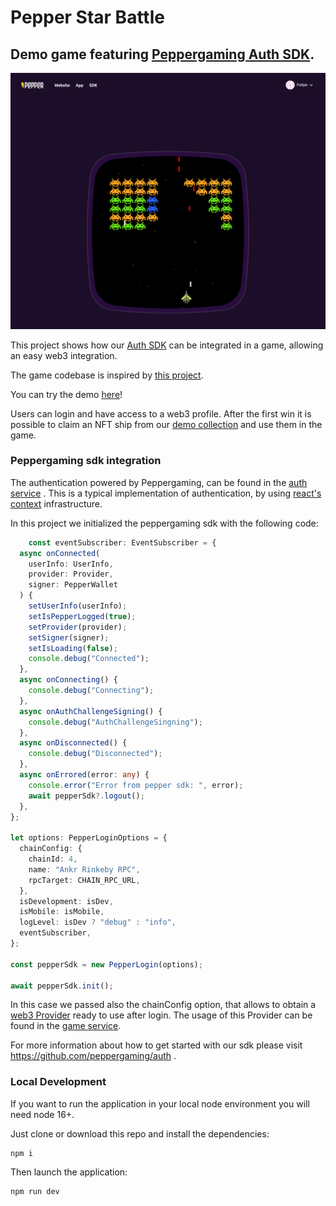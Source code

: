 # Pepper Star Battle

## Demo game featuring [Peppergaming Auth SDK](https://github.com/peppergaming/auth).

![](public/images/demo_preview.png)

This project shows how our [Auth SDK](https://github.com/peppergaming/auth)
can be integrated in a game, allowing an easy web3 integration.

The game codebase is inspired by [this project](https://github.com/CodingWith-Adam/space-invaders).

You can try the demo [here](https://demo.peppergaming.com/)!

Users can login and have access to a web3 profile. After the first win it is possible to claim an NFT ship from
our [demo collection](https://testnets.opensea.io/assets/rinkeby/0x90a96fca895860a945515c39d5945e854f17e95f/) and use
them in the game.

### Peppergaming sdk integration

The authentication powered by Peppergaming, can be found in the [auth service](src/services/auth/index.tsx)
. This is a typical implementation of authentication, by using [react's context](https://reactjs.org/docs/context.html)
infrastructure.

In this project we initialized the peppergaming sdk with the following code:

```typescript
    const eventSubscriber: EventSubscriber = {
  async onConnected(
    userInfo: UserInfo,
    provider: Provider,
    signer: PepperWallet
  ) {
    setUserInfo(userInfo);
    setIsPepperLogged(true);
    setProvider(provider);
    setSigner(signer);
    setIsLoading(false);
    console.debug("Connected");
  },
  async onConnecting() {
    console.debug("Connecting");
  },
  async onAuthChallengeSigning() {
    console.debug("AuthChallengeSingning");
  },
  async onDisconnected() {
    console.debug("Disconnected");
  },
  async onErrored(error: any) {
    console.error("Error from pepper sdk: ", error);
    await pepperSdk?.logout();
  },
};

let options: PepperLoginOptions = {
  chainConfig: {
    chainId: 4,
    name: "Ankr Rinkeby RPC",
    rpcTarget: CHAIN_RPC_URL,
  },
  isDevelopment: isDev,
  isMobile: isMobile,
  logLevel: isDev ? "debug" : "info",
  eventSubscriber,
};

const pepperSdk = new PepperLogin(options);

await pepperSdk.init();
```

In this case we passed also the chainConfig option, that allows to obtain
a [web3 Provider](https://docs.ethers.io/v5/api/providers/provider/) ready to use after login.
The usage of this Provider can be found in the [game service](src/services/game/index.tsx).

For more information about how to get started with our sdk please visit https://github.com/peppergaming/auth .

### Local Development

If you want to run the application in your local node environment you will need node 16+.

Just clone or download this repo and install the dependencies:

```shell
npm i
```

Then launch the application:

```shell
npm run dev
```